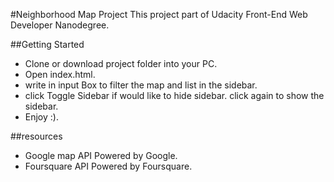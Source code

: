 #Neighborhood Map Project
This project part of Udacity Front-End Web Developer Nanodegree. 

##Getting Started
+ Clone or download project folder into your PC.
+ Open index.html.
+ write in input Box to filter the map and list in the sidebar.
+ click Toggle Sidebar if would like to hide sidebar. click again to show the sidebar.
+ Enjoy :).

##resources
+ Google map API Powered by Google.
+ Foursquare API Powered by Foursquare.